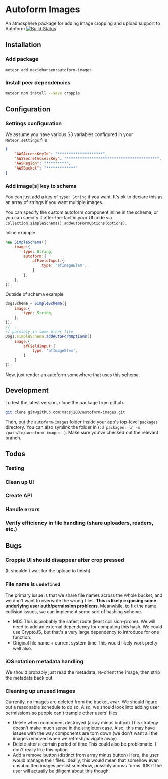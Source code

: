 # Autoform Images
An atmosphere package for adding image cropping and upload support to Autoform
[![Build Status](https://travis-ci.org/macsj200/autoform-images.svg?branch=master)](https://travis-ci.org/macsj200/autoform-images)

## Installation

### Add package
```bash
meteor add maxjohansen:autoform-images
```

### Install peer dependencies
```bash
meteor npm install --save croppie
```

## Configuration

### Settings configuration
We assume you have various S3 variables configured in your `Meteor.settings` file

```json
{
    "AWSAccessKeyId": "********************",
    "AWSSecretAccessKey": "****************************************",
    "AWSRegion": "*********",
    "AWSBucket": "*************"
}
```


### Add image[s] key to schema
You can just add a key of `type: String` if you want. It's ok to declare this as an array of strings if you want multiple images.

You can specify the custom autoform component inline in the schema, or you can specify it after-the-fact in your UI code via `Collection.simpleSchema().addAutoFormOptions(options)`.

Inline example
```javascript
new SimpleSchema({
    image:{
        type: String,
        autoform:{
            afFieldInput:{
                type: 'afImageElem',
            }
        },
    },
});
```

Outside of schema example
```javascript
dogsSchema = SimpleSchema({
    image:{
        type: String,
    },
});
// ...
// possibly in some other file
Dogs.simpleSchema.addAutoFormOptions({
    image:{
        afFieldInput:{
            type: 'afImageElem',
        }
    } 
});
```

Now, just render an autoform somewhere that uses this schema.

## Development
To test the latest version, clone the package from github.
```bash
git clone git@github.com:macsj200/autoform-images.git
```

Then, put the `autoform-images` folder inside your app's top-level `packages` directory. You can also symlink the folder in (`cd packages; ln -s /path/to/autoform-images .`). Make sure you've checked out the relevant branch.

## Todos
### Testing
### Clean up UI
### Create API
### Handle errors
### Verify efficiency in file handling (share uploaders, readers, etc.)


## Bugs
### Croppie UI should disappear after crop pressed
(It shouldn't wait for the upload to finish)
### File name is `undefined`
The primary issue is that we share file names across the whole bucket, and we don't want to overwrite the wrong files.  **This is likely exposing some underlying user auth/permission problems**. Meanwhile, to fix the name collision issues, we can implement some sort of hashing scheme. 
- MD5
This is probably the safest route (least collision-prone). We will need to add an external dependency for computing this hash. We could use CryptoJS, but that's a very large dependency to introduce for one function.
- Original file name + current system time
This would likely work pretty well also.
### iOS rotation metadata handling
We should probably just read the metadata, re-orient the image, then strip the metadata back out.
### Cleaning up unused images
Currently, no images are deleted from the bucket, *ever*. We should figure out a reasonable schedule to do so. Also, we should look into adding user permissions so people can't trample other users' files.
- Delete when component destroyed (array minus button)
This strategy doesn't make much sense in the singleton case. Also, this may have issues with the way components are torn down (we don't want all the images removed when we refresh/navigate away)
- Delete after a certain period of time
This could also be problematic. I don't really like this option.
- Add a remove button (distinct from array minus button)
Here, the user would manage their files. Ideally, this would mean that somehow even unsubmitted images persist somehow, possibly across forms. IDK if the user will actually be diligent about this though.
